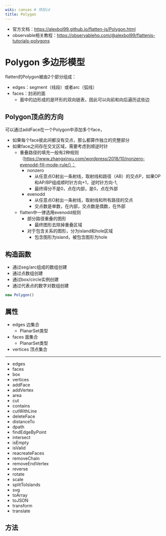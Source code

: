 ```yaml
---
wiki: canvas # 项目id
title: Polygon
---
```


- 官方文档：https://alexbol99.github.io/flatten-js/Polygon.html
- observable相关教程：https://observablehq.com/@alexbol99/flattenjs-tutorials-polygons

# Polygon 多边形模型

flatten的Polygon被由2个部分组成：
- edges：segment（线段）或者arc（弧线）
- faces：封闭的面
  - 面中的边形成的是环形的双向链表，因此可以向前和向后遍历这些边
 
## Polygon顶点的方向

可以通过addFace在一个Polygon中添加多个face，
- 如果每个face彼此间都没有交点，那么都算作独立的完整部分
- 如果face之间存在交叉区域，需要考虑到顺逆时针
  - 重叠路径的填充一般有2种规则（https://www.zhangxinxu.com/wordpress/2018/10/nonzero-evenodd-fill-mode-rule/）：
    - nonzero
      - 从任意点O射出一条射线，取射线和路径（AB）的交点P，如果OP和AP/BP组成顺时针方向+1，逆时针方向-1,
      - 最终得分不是0，点在内部，是0，点在外部
    - evenodd
      - 从任意点O射出一条射线，取射线和所有路径的交点
      - 交点数是单数，在内部，交点数是偶数，在外部
  - flatten中一律选用evenodd规则
    - 部分路径重叠的图形
      - 最终图形去除掉重叠区域
    - 对于包含关系的图形，分为island和hole区域
      - 包含图形为island，被包含图形为hole






## 构造函数

- 通过seg/arc组成的数组创建
- 通过点数组创建
- 通过box/circle实例创建
- 通过代表点的数字对数组创建

```js
new Polygon()
```

## 属性

- edges 边集合
    - PlanarSet类型
- faces 面集合
    - PlanarSet类型
- vertices 顶点集合

---

- edges
- faces
- box
- vertices
- addFace
- addVertex
- area
- cut
- contains
- cutWithLine
- deleteFace
- distanceTo
- dpath
- findEdgeByPoint
- intersect
- isEmpty
- isValid
- reacreateFaces
- removeChain
- removeEndVertex
- reverse
- rotate
- scale
- splitToIslands
- svg
- toArray
- toJSON
- transform
- translate

## 方法
